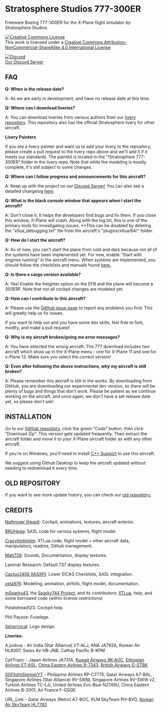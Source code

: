 # Stratosphere Studios 777-300ER
Freeware Boeing 777-300ER for the X-Plane flight simulator by Stratosphere Studios.

<a rel="license" href="http://creativecommons.org/licenses/by-nc-sa/4.0/"><img alt="Creative Commons License" style="border-width:0" src="https://i.creativecommons.org/l/by-nc-sa/4.0/88x31.png" /></a><br />This work is licensed under a <a rel="license" href="http://creativecommons.org/licenses/by-nc-sa/4.0/">Creative Commons Attribution-NonCommercial-ShareAlike 4.0 International License</a>

[![Discord](https://img.shields.io/discord/806746926854176789.svg?label=&logo=discord&logoColor=ffffff&color=7389D8&labelColor=6A7EC2)](https://discord.gg/eU2vWCtmFX)
<br> [Our Discord Server](https://discord.gg/eU2vWCtmFX)

## FAQ

**Q: When is the release date?**

A: As we are early in development, and have no release date at this time.

**Q: Where can I download liveries?**

A: You can download liveries from various authors from our [livery repository](https://github.com/Stratosphere-Studios/Stratosphere-Liveries). This repository also has the official Stratosphere livery for other aircraft.

**Livery Painters**

If you are a livery painter and want us to add your livery to the repository, please create a pull request to the livery repo above and we'll add it if it meets our standards. The paintkit is located in the "!Stratosphere 777-300ER" folder in the livery repo. Note that while the modeling is mostly complete, it's still subject to some changes.

**Q: Where can I follow progress and announcements for this aircraft?**

A: Keep up with the project on our [Discord Server!](https://discord.gg/s25sxgwMRt) You can also see a detailed changelog [here](https://github.com/Stratosphere-Studios/777/commits/main).

**Q: What is the black console window that appears when I start the aircraft?**

A: Don't close it. It helps the developers find bugs and fix them. If you close this window, X-Plane will crash. Along with the log.txt, this is one of the primary tools for investigating issues. **This can be disabled by deleting the "xtlua_debugging.txt" file from the aircraft's "plugins/xtlua/64/" folder.

**Q: How do I start the aircraft?**

A: As of now, you can't start the plane from cold and dark because not all of the systems have been implemented yet. For now, enable "Start with engines running" in the aircraft menu. When systems are implemented, you should follow the checklists and manuals found [here.](https://github.com/Stratosphere-Studios/777/tree/main/Documentation)

**Q: Is there a cargo version available?**

A: Yes! Enable the freighter option on the EFB and the plane will become a 300ERF. Note that not all cockpit changes are modeled yet.

**Q: How can I contribute to this aircraft?**

A: Please use the [GitHub issue page](https://github.com/Stratosphere-Studios/777/issues) to report any problems you find. This will greatly help us fix issues.

If you want to help out and you have some dev skills, feel free to fork, modify, and make a pull request!

**Q: Why is my aircraft broken/gving me error messages?**

A: You have selected the wrong aircraft. The 777 download includes two aircraft which show up in the X-Plane menu - one for X-Plane 11 and one for x-Plane 12. Make sure you select the correct version!

**Q: Even after following the above instructions, why my aircraft is still broken?**

A: Please remember this aircraft is still in the works. By downloading from GitHub, you are downloading our experimental dev version, so there will be plenty of bugs and things that don't work. Please be patient as we continue working on the aircraft, and once again, we don't have a set release date yet, so please don't ask!


## INSTALLATION
Go to our [GitHub repository](https://github.com/Stratosphere-Studios/777-300ER), click the green "Code" button, then click "Download Zip". This version gets updated frequently.
Then extract the aircraft folder and move it to your X-Plane aircraft folder as with any other aircraft.

If you're on Windows, you'll need to install [C++ Support](https://aka.ms/vs/16/release/vc_redist.x64.exe) to use this aircraft.

We suggest using Github Desktop to keep the aircraft updated without needing to redownload it every time.

## OLD REPOSITORY
If you want to see more update history, you can check our [old repository.](https://github.com/StratosphereStudios/777)

## CREDITS
[Nathroxer (Head)](https://github.com/nathroxer): Cockpit, animations, textures, aircraft exterior.

[BRUHegg](https://github.com/BRUHegg): SASL code for various systems, flight model.

[Crazytimtimtim](https://github.com/crazytimtimtim): XTLua code, flight model + other aircraft data, manipulators, readme, Github management.

[Matt726](https://github.com/Matt726-S): Sounds, Documentation, display textures.

Laminar Research: Default 737 display textures.

[Cactus2456 (IASXP)](https://github.com/IASXP): Lower EICAS Checklists, SASL integration.

[zeta976](https://github.com/zeta976): Modeling, animation, airfoils, flight model, documentation.

[mSparks43](https://github.com/msparks43/), the [Sparky744 Project](https://github.com/mSparks43/747-400), and its contributors: [XTLua](https://github.com/mSparks43/XTLua), help, and some borrowed code (within license restrictions)

Potatohead123: Cockpit help.

Phil Paysse: Fuselage.

[Spherrrical](https://github.com/Spherrrical/): Logo design.

**Liveries:**

A.joshua - Air India (Star Alliance) VT-ALJ, ANA JA792A, Korean Air HL8007, Swiss Air HB-JNB, Cathay Pacific B-KPM

CptTrxpic - Japan Airlines JA731A, [Kuwait Airways 9K-AOC](https://forums.x-plane.org/index.php?/files/file/80509-kuwait-airways-9k-aoc-stratosphere-b777-300er/), [Ethiopian Airlines ET-ASL](https://forums.x-plane.org/index.php?/files/file/80486-ethiopian-airlines-et-asl-stratosphere-b777-300er/), [China Eastern Airlines B-7343](https://forums.x-plane.org/index.php?/files/file/80495-china-eastern-airlines-b-7343-stratosphere-studios-b777-300er/), [British Airways G-STBK](https://forums.x-plane.org/index.php?/files/file/80530-british-airways-g-stbk-stratosphere-studios-b777-300er/)

[SGFlightSimmerYT](https://github.com/SGFlightSimmerYT) - Philippine Airlines RP-C7775, Qatar Airways A7-BAL, Singapore Airlines (Star Alliance) 9V-SWM, Singapore Airlines 9V-SWW v2, Turkish Airlines TC-LJI, United Airlines Evo-Blue N2749U, China Eastern Airlines B-2001, Air France F-GSQE

URL_Link - Qatar Airways (Retro) A7-BOC, KLM SkyTeam PH-BVD, [Korean Air SkyTeam HL7783](https://forums.x-plane.org/index.php?/files/file/79712-korean-air-skyteam-hl7783-livery-for-freeware-stratosphere-777-300er/)

